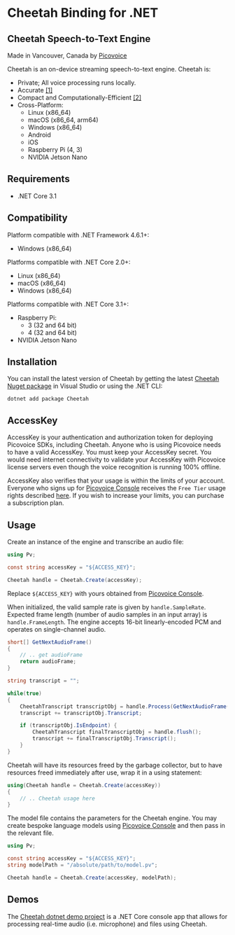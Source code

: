 # Cheetah Binding for .NET

## Cheetah Speech-to-Text Engine

Made in Vancouver, Canada by [Picovoice](https://picovoice.ai)

Cheetah is an on-device streaming speech-to-text engine. Cheetah is:

- Private; All voice processing runs locally.
- Accurate [[1]](https://github.com/Picovoice/speech-to-text-benchmark#results)
- Compact and Computationally-Efficient [[2]](https://github.com/Picovoice/speech-to-text-benchmark#rtf)
- Cross-Platform:
    - Linux (x86_64)
    - macOS (x86_64, arm64)
    - Windows (x86_64)
    - Android
    - iOS
    - Raspberry Pi (4, 3)
    - NVIDIA Jetson Nano

## Requirements

- .NET Core 3.1

## Compatibility

Platform compatible with .NET Framework 4.6.1+:

- Windows (x86_64)

Platforms compatible with .NET Core 2.0+:

- Linux (x86_64)
- macOS (x86_64)
- Windows (x86_64)

Platforms compatible with .NET Core 3.1+:

- Raspberry Pi:
  - 3 (32 and 64 bit)
  - 4 (32 and 64 bit)
- NVIDIA Jetson Nano

## Installation

You can install the latest version of Cheetah by getting the latest [Cheetah Nuget package](https://www.nuget.org/packages/Cheetah/) in Visual Studio or using the .NET CLI:

```console
dotnet add package Cheetah
```

## AccessKey

AccessKey is your authentication and authorization token for deploying Picovoice SDKs, including Cheetah. Anyone who is
using Picovoice needs to have a valid AccessKey. You must keep your AccessKey secret. You would need internet
connectivity to validate your AccessKey with Picovoice license servers even though the voice recognition is running 100%
offline.

AccessKey also verifies that your usage is within the limits of your account. Everyone who signs up for
[Picovoice Console](https://console.picovoice.ai/) receives the `Free Tier` usage rights described
[here](https://picovoice.ai/pricing/). If you wish to increase your limits, you can purchase a subscription plan.

## Usage

Create an instance of the engine and transcribe an audio file:

```csharp
using Pv;

const string accessKey = "${ACCESS_KEY}";

Cheetah handle = Cheetah.Create(accessKey);
```

Replace `${ACCESS_KEY}` with yours obtained from [Picovoice Console]((https://console.picovoice.ai/)).

When initialized, the valid sample rate is given by `handle.SampleRate`. Expected frame length (number of audio samples in an input array) is `handle.FrameLength`. The engine accepts 16-bit linearly-encoded PCM and operates on single-channel audio.

```csharp
short[] GetNextAudioFrame()
{
    // .. get audioFrame
    return audioFrame;
}

string transcript = "";

while(true)
{
    CheetahTranscript transcriptObj = handle.Process(GetNextAudioFrame());   
    transcript += transcriptObj.Transcript;

    if (transcriptObj.IsEndpoint) {
        CheetahTranscript finalTranscriptObj = handle.flush();
        transcript += finalTranscriptObj.Transcript();
    }
}
```

Cheetah will have its resources freed by the garbage collector, but to have resources freed immediately after use, wrap it in a using statement: 

```csharp
using(Cheetah handle = Cheetah.Create(accessKey))
{
    // .. Cheetah usage here
}
```

The model file contains the parameters for the Cheetah engine. You may create bespoke language models using [Picovoice Console](https://picovoice.ai/console/) and then pass in the relevant file.

```csharp
using Pv;

const string accessKey = "${ACCESS_KEY}";
string modelPath = "/absolute/path/to/model.pv";

Cheetah handle = Cheetah.Create(accessKey, modelPath);
```

## Demos

The [Cheetah dotnet demo project](/demo/dotnet) is a .NET Core console app that allows for processing real-time audio (i.e. microphone) and files using Cheetah.
